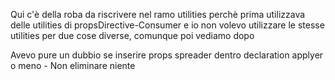 Qui c'è della roba da riscrivere nel ramo utilities perchè prima utilizzava delle utilities di propsDirective-Consumer e io non volevo utilizzare le stesse utilities per due cose diverse, comunque poi vediamo dopo

Avevo pure un dubbio se inserire props spreader dentro declaration applyer o meno - Non eliminare niente
